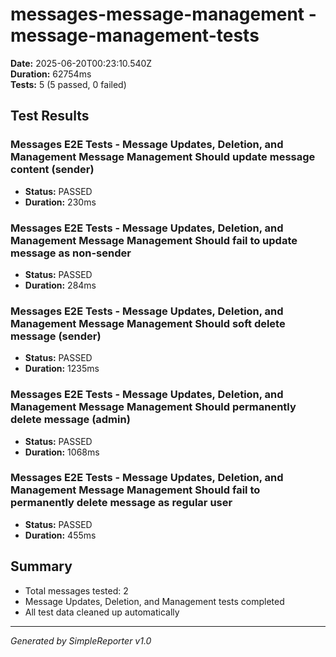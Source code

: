 # messages-message-management - message-management-tests

**Date:** 2025-06-20T00:23:10.540Z  
**Duration:** 62754ms  
**Tests:** 5 (5 passed, 0 failed)

## Test Results


### Messages E2E Tests - Message Updates, Deletion, and Management Message Management Should update message content (sender)
- **Status:** PASSED
- **Duration:** 230ms



### Messages E2E Tests - Message Updates, Deletion, and Management Message Management Should fail to update message as non-sender
- **Status:** PASSED
- **Duration:** 284ms



### Messages E2E Tests - Message Updates, Deletion, and Management Message Management Should soft delete message (sender)
- **Status:** PASSED
- **Duration:** 1235ms



### Messages E2E Tests - Message Updates, Deletion, and Management Message Management Should permanently delete message (admin)
- **Status:** PASSED
- **Duration:** 1068ms



### Messages E2E Tests - Message Updates, Deletion, and Management Message Management Should fail to permanently delete message as regular user
- **Status:** PASSED
- **Duration:** 455ms



## Summary

- Total messages tested: 2
- Message Updates, Deletion, and Management tests completed
- All test data cleaned up automatically

---
*Generated by SimpleReporter v1.0*
